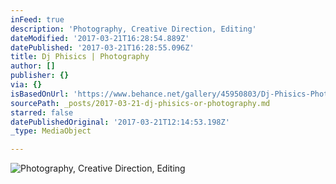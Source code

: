 ```yaml
---
inFeed: true
description: 'Photography, Creative Direction, Editing'
dateModified: '2017-03-21T16:28:54.889Z'
datePublished: '2017-03-21T16:28:55.096Z'
title: Dj Phisics | Photography
author: []
publisher: {}
via: {}
isBasedOnUrl: 'https://www.behance.net/gallery/45950803/Dj-Phisics-Photography'
sourcePath: _posts/2017-03-21-dj-phisics-or-photography.md
starred: false
datePublishedOriginal: '2017-03-21T12:14:53.198Z'
_type: MediaObject

---
```

![Photography, Creative Direction, Editing](https://the-grid-user-content.s3-us-west-2.amazonaws.com/bfcf10d3-f904-4a8f-9ae1-2fc6291694cb.png)